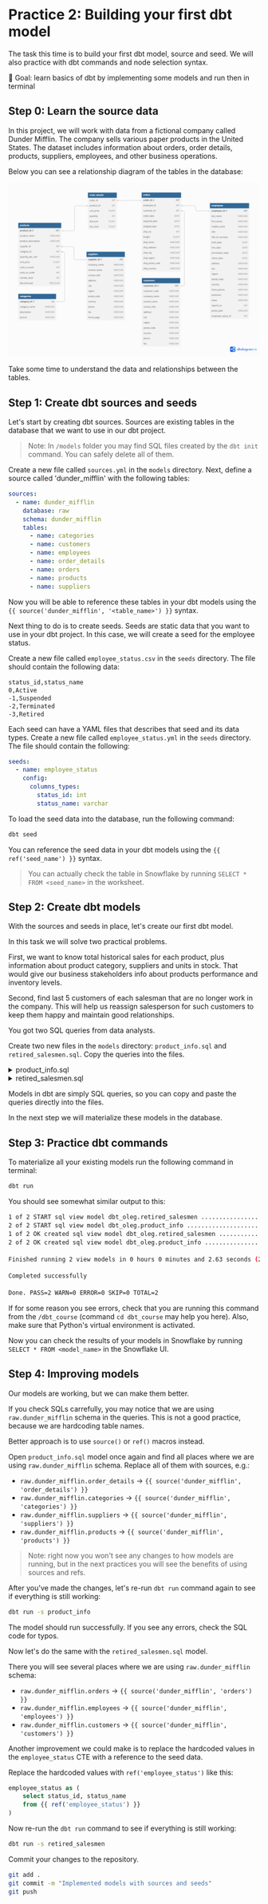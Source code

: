 # Practice 2: Building your first dbt model

The task this time is to build your first dbt model, source and seed. We will also practice with dbt commands and node selection syntax.

🎯 Goal: learn basics of dbt by implementing some models and run then in terminal

## Step 0: Learn the source data

In this project, we will work with data from a fictional company called Dunder Mifflin. The company sells various paper products in the United States. The dataset includes information about orders, order details, products, suppliers, employees, and other business operations.

Below you can see a relationship diagram of the tables in the database:

![Dunder Mifflin database schema](./img/2-1-dunder-mifflin-schema.png)

Take some time to understand the data and relationships between the tables.

## Step 1: Create dbt sources and seeds

Let's start by creating dbt sources. Sources are existing tables in the database that we want to use in our dbt project.

> Note: In `/models` folder you may find SQL files created by the `dbt init` command. You can safely delete all of them.

Create a new file called `sources.yml` in the `models` directory. Next, define a source called 'dunder_mifflin' with the following tables:

```yaml
sources:
  - name: dunder_mifflin
    database: raw
    schema: dunder_mifflin
    tables:
      - name: categories
      - name: customers
      - name: employees
      - name: order_details
      - name: orders
      - name: products
      - name: suppliers
```

Now you will be able to reference these tables in your dbt models using the `{{ source('dunder_mifflin', '<table_name>') }}` syntax.

Next thing to do is to create seeds. Seeds are static data that you want to use in your dbt project. In this case, we will create a seed for the employee status.

Create a new file called `employee_status.csv` in the `seeds` directory. The file should contain the following data:

```csv
status_id,status_name
0,Active
-1,Suspended
-2,Terminated
-3,Retired
```

Each seed can have a YAML files that describes that seed and its data types. Create a new file called `employee_status.yml` in the `seeds` directory. The file should contain the following:

```yaml
seeds:
  - name: employee_status
    config:
      columns_types:
        status_id: int
        status_name: varchar
```

To load the seed data into the database, run the following command:

```bash
dbt seed
```

You can reference the seed data in your dbt models using the `{{ ref('seed_name') }}` syntax.

> You can actually check the table in Snowflake by running `SELECT * FROM <seed_name>` in the worksheet.

## Step 2: Create dbt models

With the sources and seeds in place, let's create our first dbt model.

In this task we will solve two practical problems.

First, we want to know total historical sales for each product, plus information about product category, suppliers and units in stock. That would give our business stakeholders info about products performance and inventory levels.

Second, find last 5 customers of each salesman that are no longer work in the company. This will help us reassign salesperson for such customers to keep them happy and maintain good relationships.

You got two SQL queries from data analysts.

Create two new files in the `models` directory: `product_info.sql` and `retired_salesmen.sql`. Copy the queries into the files.

<details>
  <summary>product_info.sql</summary>
  
  ```sql
  with 

  orders as (
      select
          product_id,
          count(order_id) as times_ordered,
          sum(line_total) as gross_sales
      from raw.dunder_mifflin.order_details
      group by all
  ),
  categories as (
      select
          category_id,
          category_name
      from raw.dunder_mifflin.categories
  ),
  suppliers as (
      select
          supplier_id,
          company_name
      from raw.dunder_mifflin.suppliers
  )
  select
      products.product_id,
      products.product_name,
      categories.category_name,
      suppliers.company_name as supplier_name,
      products.units_in_stock,
      products.units_on_order,
      products.discontinued,
      orders.times_ordered,
      orders.gross_sales
  from raw.dunder_mifflin.products as products
  left join orders on orders.product_id = products.product_id
  left join categories on categories.category_id = products.category_id
  left join suppliers on suppliers.supplier_id = products.supplier_id
  order by orders.gross_sales desc
  ```
</details>


<details>
  <summary>retired_salesmen.sql</summary>
  
  ```sql
  with
    employee_status as (
        select column1 as status_id, column2 as status_name
        from values 
            (0,'Active'),
            (-1,'Suspended'),
            (-2,'Terminated'),
            (-3,'Retired')
    ),

    last_customers as (
        select 
            employee_id, 
            customer_id,    
        from raw.dunder_mifflin.orders
        qualify dense_rank() over(partition by employee_id order by order_date desc, order_id) <= 5
    )

    select
        last_customers.employee_id,
        employees.first_name || ' ' || employees.last_name as employee_full_name,
        last_customers.customer_id,
        customers.company_name,
        employee_status.status_name
    from last_customers
    left join raw.dunder_mifflin.employees on employees.employee_id = last_customers.employee_id
    left join employee_status on employee_status.status_id = employees.employee_status_id
    left join raw.dunder_mifflin.customers on customers.customer_id = last_customers.customer_id
    where employee_status.status_name in ('Suspended', 'Terminated', 'Retired')
  ```
</details>

Models in dbt are simply SQL queries, so you can copy and paste the queries directly into the files.

In the next step we will materialize these models in the database.

## Step 3: Practice dbt commands

To materialize all your existing models run the following command in terminal:

```bash
dbt run
```

You should see somewhat similar output to this:

```bash
1 of 2 START sql view model dbt_oleg.retired_salesmen ......................... [RUN]
2 of 2 START sql view model dbt_oleg.product_info .............................. [RUN]
1 of 2 OK created sql view model dbt_oleg.retired_salesmen .................... [SUCCESS 1 in 0.58s]
2 of 2 OK created sql view model dbt_oleg.product_info ......................... [SUCCESS 1 in 1.22s]

Finished running 2 view models in 0 hours 0 minutes and 2.63 seconds (2.63s).

Completed successfully

Done. PASS=2 WARN=0 ERROR=0 SKIP=0 TOTAL=2
```

If for some reason you see errors, check that you are running this command from the `/dbt_course` (command `cd dbt_course` may help you here). Also, make sure that Python's virtual environment is activated.

Now you can check the results of your models in Snowflake by running `SELECT * FROM <model_name>` in the Snowflake UI.

## Step 4: Improving models

Our models are working, but we can make them better.

If you check SQLs carrefully, you may notice that we are using `raw.dunder_mifflin` schema in the queries. This is not a good practice, because we are hardcoding table names. 

Better approach is to use `source()` or `ref()` macros instead.

Open `product_info.sql` model once again and find all places where we are using `raw.dunder_mifflin` schema. Replace all of them with sources, e.g.:

- `raw.dunder_mifflin.order_details` -> `{{ source('dunder_mifflin', 'order_details') }}`
- `raw.dunder_mifflin.categories` -> `{{ source('dunder_mifflin', 'categories') }}`
- `raw.dunder_mifflin.suppliers` -> `{{ source('dunder_mifflin', 'suppliers') }}`
- `raw.dunder_mifflin.products` -> `{{ source('dunder_mifflin', 'products') }}`

> Note: right now you won't see any changes to how models are running, but in the next practices you will see the benefits of using sources and refs.

After you've made the changes, let's re-run `dbt run` command again to see if everything is still working:

```bash
dbt run -s product_info
```

The model should run successfully. If you see any errors, check the SQL code for typos.

Now let's do the same with the `retired_salesmen.sql` model.

There you will see several places where we are using `raw.dunder_mifflin` schema:

- `raw.dunder_mifflin.orders` -> `{{ source('dunder_mifflin', 'orders') }}`
- `raw.dunder_mifflin.employees` -> `{{ source('dunder_mifflin', 'employees') }}`
- `raw.dunder_mifflin.customers` -> `{{ source('dunder_mifflin', 'customers') }}`

Another improvement we could make is to replace the hardcoded values in the `employee_status` CTE with a reference to the seed data.

Replace the hardcoded values with `ref('employee_status')` like this:

```sql
employee_status as (
    select status_id, status_name
    from {{ ref('employee_status') }}
)
```

Now re-run the `dbt run` command to see if everything is still working:

```bash
dbt run -s retired_salesmen
```

Commit your changes to the repository.

```bash
git add .
git commit -m "Implemented models with sources and seeds"
git push
```
